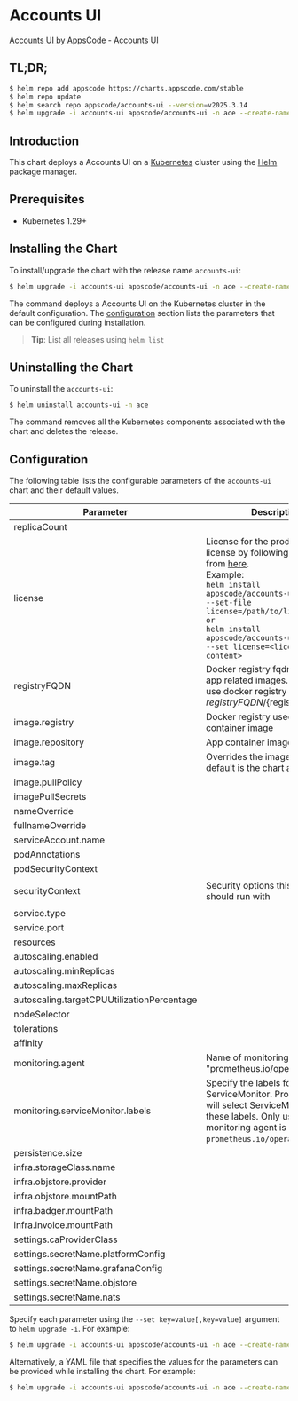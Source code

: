 # Accounts UI

[Accounts UI by AppsCode](https://github.com/appscode-cloud) - Accounts UI

## TL;DR;

```bash
$ helm repo add appscode https://charts.appscode.com/stable
$ helm repo update
$ helm search repo appscode/accounts-ui --version=v2025.3.14
$ helm upgrade -i accounts-ui appscode/accounts-ui -n ace --create-namespace --version=v2025.3.14
```

## Introduction

This chart deploys a Accounts UI on a [Kubernetes](http://kubernetes.io) cluster using the [Helm](https://helm.sh) package manager.

## Prerequisites

- Kubernetes 1.29+

## Installing the Chart

To install/upgrade the chart with the release name `accounts-ui`:

```bash
$ helm upgrade -i accounts-ui appscode/accounts-ui -n ace --create-namespace --version=v2025.3.14
```

The command deploys a Accounts UI on the Kubernetes cluster in the default configuration. The [configuration](#configuration) section lists the parameters that can be configured during installation.

> **Tip**: List all releases using `helm list`

## Uninstalling the Chart

To uninstall the `accounts-ui`:

```bash
$ helm uninstall accounts-ui -n ace
```

The command removes all the Kubernetes components associated with the chart and deletes the release.

## Configuration

The following table lists the configurable parameters of the `accounts-ui` chart and their default values.

|                 Parameter                  |                                                                                                                                                        Description                                                                                                                                                         |                                                                                            Default                                                                                             |
|--------------------------------------------|----------------------------------------------------------------------------------------------------------------------------------------------------------------------------------------------------------------------------------------------------------------------------------------------------------------------------|------------------------------------------------------------------------------------------------------------------------------------------------------------------------------------------------|
| replicaCount                               |                                                                                                                                                                                                                                                                                                                            | <code>1</code>                                                                                                                                                                                 |
| license                                    | License for the product. Get a license by following the steps from [here](https://license-issuer.appscode.com/). <br> Example: <br> `helm install appscode/accounts-ui \` <br> `--set-file license=/path/to/license/file` <br> `or` <br> `helm install appscode/accounts-ui \` <br> `--set license=<license file content>` | <code>""</code>                                                                                                                                                                                |
| registryFQDN                               | Docker registry fqdn used to pull app related images. Set this to use docker registry hosted at ${registryFQDN}/${registry}/${image}                                                                                                                                                                                       | <code>ghcr.io</code>                                                                                                                                                                           |
| image.registry                             | Docker registry used to pull app container image                                                                                                                                                                                                                                                                           | <code>appscode</code>                                                                                                                                                                          |
| image.repository                           | App container image                                                                                                                                                                                                                                                                                                        | <code>b3</code>                                                                                                                                                                                |
| image.tag                                  | Overrides the image tag whose default is the chart appVersion.                                                                                                                                                                                                                                                             | <code>""</code>                                                                                                                                                                                |
| image.pullPolicy                           |                                                                                                                                                                                                                                                                                                                            | <code>Always</code>                                                                                                                                                                            |
| imagePullSecrets                           |                                                                                                                                                                                                                                                                                                                            | <code>[]</code>                                                                                                                                                                                |
| nameOverride                               |                                                                                                                                                                                                                                                                                                                            | <code>""</code>                                                                                                                                                                                |
| fullnameOverride                           |                                                                                                                                                                                                                                                                                                                            | <code>""</code>                                                                                                                                                                                |
| serviceAccount.name                        |                                                                                                                                                                                                                                                                                                                            | <code>""</code>                                                                                                                                                                                |
| podAnnotations                             |                                                                                                                                                                                                                                                                                                                            | <code>{}</code>                                                                                                                                                                                |
| podSecurityContext                         |                                                                                                                                                                                                                                                                                                                            | <code>{}</code>                                                                                                                                                                                |
| securityContext                            | Security options this container should run with                                                                                                                                                                                                                                                                            | <code>{"allowPrivilegeEscalation":false,"capabilities":{"drop":["ALL"]},"readOnlyRootFilesystem":true,"runAsNonRoot":true,"runAsUser":65534,"seccompProfile":{"type":"RuntimeDefault"}}</code> |
| service.type                               |                                                                                                                                                                                                                                                                                                                            | <code>ClusterIP</code>                                                                                                                                                                         |
| service.port                               |                                                                                                                                                                                                                                                                                                                            | <code>80</code>                                                                                                                                                                                |
| resources                                  |                                                                                                                                                                                                                                                                                                                            | <code>{}</code>                                                                                                                                                                                |
| autoscaling.enabled                        |                                                                                                                                                                                                                                                                                                                            | <code>false</code>                                                                                                                                                                             |
| autoscaling.minReplicas                    |                                                                                                                                                                                                                                                                                                                            | <code>1</code>                                                                                                                                                                                 |
| autoscaling.maxReplicas                    |                                                                                                                                                                                                                                                                                                                            | <code>100</code>                                                                                                                                                                               |
| autoscaling.targetCPUUtilizationPercentage |                                                                                                                                                                                                                                                                                                                            | <code>80</code>                                                                                                                                                                                |
| nodeSelector                               |                                                                                                                                                                                                                                                                                                                            | <code>{}</code>                                                                                                                                                                                |
| tolerations                                |                                                                                                                                                                                                                                                                                                                            | <code>[]</code>                                                                                                                                                                                |
| affinity                                   |                                                                                                                                                                                                                                                                                                                            | <code>{}</code>                                                                                                                                                                                |
| monitoring.agent                           | Name of monitoring agent (eg "prometheus.io/operator")                                                                                                                                                                                                                                                                     | <code>""</code>                                                                                                                                                                                |
| monitoring.serviceMonitor.labels           | Specify the labels for ServiceMonitor. Prometheus crd will select ServiceMonitor using these labels. Only usable when monitoring agent is `prometheus.io/operator`.                                                                                                                                                        | <code>{}</code>                                                                                                                                                                                |
| persistence.size                           |                                                                                                                                                                                                                                                                                                                            | <code>10Gi</code>                                                                                                                                                                              |
| infra.storageClass.name                    |                                                                                                                                                                                                                                                                                                                            | <code>"standard"</code>                                                                                                                                                                        |
| infra.objstore.provider                    |                                                                                                                                                                                                                                                                                                                            | <code>""</code>                                                                                                                                                                                |
| infra.objstore.mountPath                   |                                                                                                                                                                                                                                                                                                                            | <code>""</code>                                                                                                                                                                                |
| infra.badger.mountPath                     |                                                                                                                                                                                                                                                                                                                            | <code>/badger</code>                                                                                                                                                                           |
| infra.invoice.mountPath                    |                                                                                                                                                                                                                                                                                                                            | <code>/billing</code>                                                                                                                                                                          |
| settings.caProviderClass                   |                                                                                                                                                                                                                                                                                                                            | <code>""</code>                                                                                                                                                                                |
| settings.secretName.platformConfig         |                                                                                                                                                                                                                                                                                                                            | <code>""</code>                                                                                                                                                                                |
| settings.secretName.grafanaConfig          |                                                                                                                                                                                                                                                                                                                            | <code>""</code>                                                                                                                                                                                |
| settings.secretName.objstore               |                                                                                                                                                                                                                                                                                                                            | <code>""</code>                                                                                                                                                                                |
| settings.secretName.nats                   |                                                                                                                                                                                                                                                                                                                            | <code>""</code>                                                                                                                                                                                |


Specify each parameter using the `--set key=value[,key=value]` argument to `helm upgrade -i`. For example:

```bash
$ helm upgrade -i accounts-ui appscode/accounts-ui -n ace --create-namespace --version=v2025.3.14 --set replicaCount=1
```

Alternatively, a YAML file that specifies the values for the parameters can be provided while
installing the chart. For example:

```bash
$ helm upgrade -i accounts-ui appscode/accounts-ui -n ace --create-namespace --version=v2025.3.14 --values values.yaml
```

